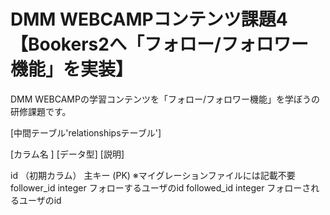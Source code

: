 # DMM WEBCAMPコンテンツ課題4【Bookers2へ「フォロー/フォロワー機能」を実装】 
DMM WEBCAMPの学習コンテンツを「フォロー/フォロワー機能」を学ぼうの研修課題です。

[中間テーブル'relationshipsテーブル']

[カラム名	]      [データ型]	                    [説明]

id	           （初期カラム）	    主キー (PK) ※マイグレーションファイルには記載不要
follower_id	       integer	      フォローするユーザのid
followed_id	       integer	      フォローされるユーザのid
